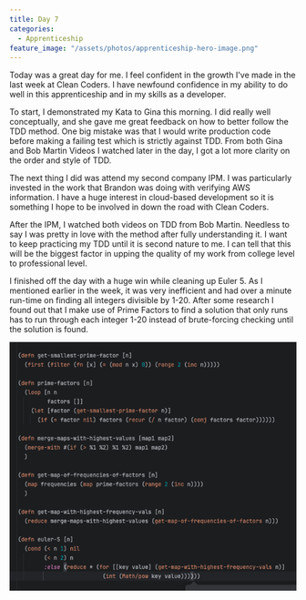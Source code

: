 ```yaml
---
title: Day 7
categories:
  - Apprenticeship
feature_image: "/assets/photos/apprenticeship-hero-image.png"
---
```


Today was a great day for me. I feel confident in the growth I've made in the last week at Clean Coders.
I have newfound confidence in my ability to do well in this apprenticeship and in my skills as a developer.

To start, I demonstrated my Kata to Gina this morning. I did really well conceptually, and she gave
me great feedback on how to better follow the TDD method. One big mistake was that I would write
production code before making a failing test which is strictly against TDD. From both Gina and
Bob Martin Videos I watched later in the day, I got a lot more clarity on the order and style of TDD.

The next thing I did was attend my second company IPM. I was particularly invested in the work that
Brandon was doing with verifying AWS information. I have a huge interest in cloud-based development
so it is something I hope to be involved in down the road with Clean Coders.

After the IPM, I watched both videos on TDD from Bob Martin. Needless to say I was pretty in love with
the method after fully understanding it. I want to keep practicing my TDD until it is second nature to me.
I can tell that this will be the biggest factor in upping the quality of my work from college level to
professional level.

I finished off the day with a huge win while cleaning up Euler 5. As I mentioned earlier in the week, it was
very inefficient and had over a minute run-time on finding all integers divisible by 1-20. After some research
I found out that I make use of Prime Factors to find a solution that only runs has to run through each integer
1-20 instead of brute-forcing checking until the solution is found.

![euler-5](/assets/photos/euler-5.png)
